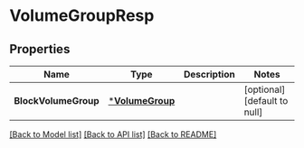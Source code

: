# VolumeGroupResp

## Properties
Name | Type | Description | Notes
------------ | ------------- | ------------- | -------------
**BlockVolumeGroup** | [***VolumeGroup**](VolumeGroup.md) |  | [optional] [default to null]

[[Back to Model list]](../README.md#documentation-for-models) [[Back to API list]](../README.md#documentation-for-api-endpoints) [[Back to README]](../README.md)


